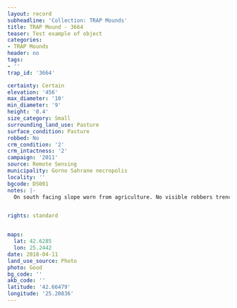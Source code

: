 ```yaml
---
layout: record
subheadline: 'Collection: TRAP Mounds'
title: TRAP Mound - 3664
teaser: Test example of object
categories:
- TRAP Mounds
header: no
tags:
- ''
trap_id: '3664'

certainty: Certain
elevation: '456'
max_diameter: '10'
min_diameter: '9'
height: '0.4'
size_category: Small
surrounding_land_use: Pasture
surface_condition: Pasture
robbed: No
crm_condition: '2'
crm_intactness: '2'
campaign: '2011'
source: Remote Sensing
municipality: Gorno Sahrane necropolis
locality: ''
bgcode: DS001
notes: |-
  On south facing slope worn from agriculture. No visible robbers trenches.


rights: standard


maps:
  lat: 42.6285
  lon: 25.2442
date: 2018-04-11
land_use_source: Photo
photo: Good
bg_code: ''
akb_code: ''
latitude: '42.66479'
longitude: '25.20836'
---
```

